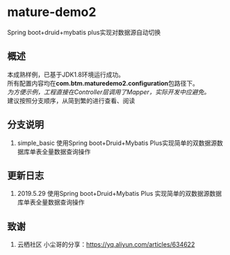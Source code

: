 # mature-demo2
Spring boot+druid+mybatis plus实现对数据源自动切换

概述
--
本成熟样例，已基于JDK1.8环境运行成功。  
所有配置内容均在**com.btm.maturedemo2.configuration**包路径下。  
_为方便示例，工程直接在Controller层调用了Mapper，实际开发中应避免。_   
建议按照分支顺序，从简到繁的进行查看、阅读

分支说明
--
1. simple_basic 使用Spring boot+Druid+Mybatis Plus实现简单的双数据源数据库单表全量数据查询操作

更新日志
--
1. 2019.5.29 使用Spring boot+Druid+Mybatis Plus 实现简单的双数据源数据库单表全量数据查询操作

致谢
--
1. 云栖社区 小尘哥的分享：https://yq.aliyun.com/articles/634622